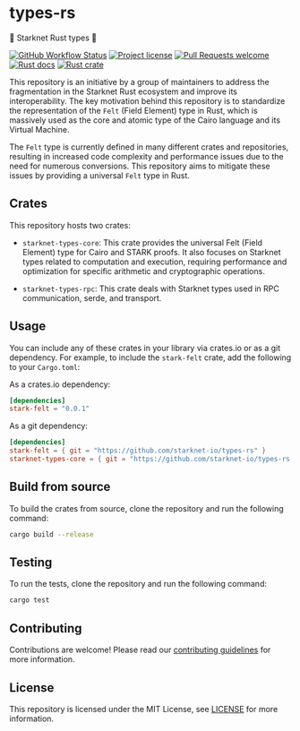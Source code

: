 # types-rs

 🐺  Starknet Rust types 🦀

 [![GitHub Workflow Status](https://github.com/starknet-io/types-rs/actions/workflows/test.yml/badge.svg)](https://github.com/starknet-io/types-rs/actions/workflows/test.yml)
[![Project license](https://img.shields.io/github/license/starknet-io/types-rs.svg?style=flat-square)](LICENSE)
[![Pull Requests welcome](https://img.shields.io/badge/PRs-welcome-ff69b4.svg?style=flat-square)](https://github.com/starknet-io/types-rs/issues?q=is%3Aissue+is%3Aopen+label%3A%22help+wanted%22)
[![Rust docs](https://docs.rs/stark-felt/badge.svg)](https://docs.rs/stark-felt)
[![Rust crate](https://img.shields.io/crates/v/sstarknet-types-core.svg)](https://crates.io/crates/starknet-types-core)

This repository is an initiative by a group of maintainers to address the fragmentation in the Starknet Rust ecosystem and improve its interoperability. The key motivation behind this repository is to standardize the representation of the `Felt` (Field Element) type in Rust, which is massively used as the core and atomic type of the Cairo language and its Virtual Machine.

The `Felt` type is currently defined in many different crates and repositories, resulting in increased code complexity and performance issues due to the need for numerous conversions. This repository aims to mitigate these issues by providing a universal `Felt` type in Rust.

## Crates

This repository hosts two crates:

- `starknet-types-core`: This crate provides the universal Felt (Field Element) type for Cairo and STARK proofs. It also focuses on Starknet types related to computation and execution, requiring performance and optimization for specific arithmetic and cryptographic operations.

- `starknet-types-rpc`: This crate deals with Starknet types used in RPC communication, serde, and transport.

## Usage

You can include any of these crates in your library via crates.io or as a git dependency. For example, to include the `stark-felt` crate, add the following to your `Cargo.toml`:

As a crates.io dependency:

```toml
[dependencies]
stark-felt = "0.0.1"
```

As a git dependency:

```toml
[dependencies]
stark-felt = { git = "https://github.com/starknet-io/types-rs" }
starknet-types-core = { git = "https://github.com/starknet-io/types-rs.git", version = "0.0.1", default-features = false, features = ["serde"] }
```

## Build from source

To build the crates from source, clone the repository and run the following command:

```bash
cargo build --release
```

## Testing

To run the tests, clone the repository and run the following command:

```bash
cargo test
```

## Contributing

Contributions are welcome! Please read our [contributing guidelines](CONTRIBUTING.md) for more information.

## License

This repository is licensed under the MIT License, see [LICENSE](LICENSE) for more information.
